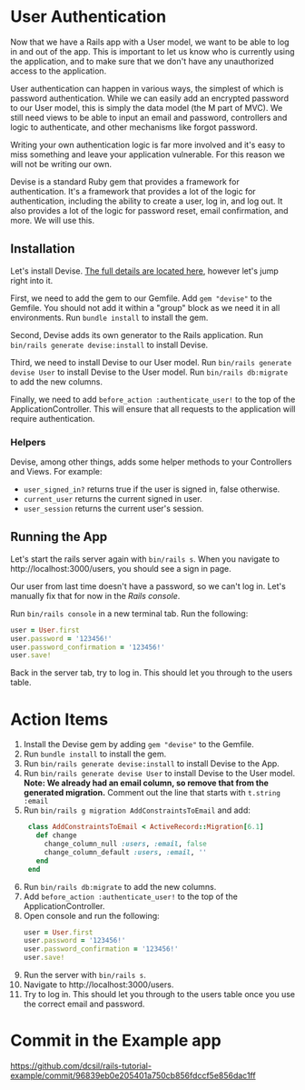 # User Authentication

Now that we have a Rails app with a User model, we want to be able to log in and out of the app. This is important to let us know who is currently using the application, and to make sure that we don't have any unauthorized access to the application.

User authentication can happen in various ways, the simplest of which is password authentication. While we can easily add an encrypted password to our User model, this is simply the data model (the M part of MVC). We still need views to be able to input an email and password, controllers and logic to authenticate, and other mechanisms like forgot password.

Writing your own authentication logic is far more involved and it's easy to miss something and leave your application vulnerable. For this reason we will not be writing our own.

Devise is a standard Ruby gem that provides a framework for authentication. It's a framework that provides a lot of the logic for authentication, including the ability to create a user, log in, and log out. It also provides a lot of the logic for password reset, email confirmation, and more. We will use this.

## Installation

Let's install Devise. [The full details are located here](https://github.com/heartcombo/devise), however let's jump right into it.

First, we need to add the gem to our Gemfile. Add `gem "devise"` to the Gemfile. You should not add it within a "group" block as we need it in all environments. Run `bundle install` to install the gem.

Second, Devise adds its own generator to the Rails application. Run `bin/rails generate devise:install` to install Devise.

Third, we need to install Devise to our User model. Run `bin/rails generate devise User` to install Devise to the User model. Run `bin/rails db:migrate` to add the new columns.

Finally, we need to add `before_action :authenticate_user!` to the top of the ApplicationController. This will ensure that all requests to the application will require authentication.

### Helpers

Devise, among other things, adds some helper methods to your Controllers and Views. For example:
- `user_signed_in?` returns true if the user is signed in, false otherwise.
- `current_user` returns the current signed in user.
- `user_session` returns the current user's session.

## Running the App

Let's start the rails server again with `bin/rails s`. When you navigate to http://localhost:3000/users, you should see a sign in page.

Our user from last time doesn't have a password, so we can't log in. Let's manually fix that for now in the _Rails console_.

Run `bin/rails console` in a new terminal tab. Run the following:

```ruby
user = User.first
user.password = '123456!'
user.password_confirmation = '123456!'
user.save!
```

Back in the server tab, try to log in. This should let you through to the users table.

# Action Items

1. Install the Devise gem by adding `gem "devise"` to the Gemfile.
2. Run `bundle install` to install the gem.
3. Run `bin/rails generate devise:install` to install Devise to the App.
4. Run `bin/rails generate devise User` to install Devise to the User model. **Note: We already had an email column, so remove that from the generated migration.** Comment out the line that starts with `t.string :email`
5. Run `bin/rails g migration AddConstraintsToEmail` and add:
   ```ruby
    class AddConstraintsToEmail < ActiveRecord::Migration[6.1]
      def change
        change_column_null :users, :email, false
        change_column_default :users, :email, ''
      end
    end
   ```
5. Run `bin/rails db:migrate` to add the new columns.
6. Add `before_action :authenticate_user!` to the top of the ApplicationController.
7. Open console and run the following:
    ```ruby
    user = User.first
    user.password = '123456!'
    user.password_confirmation = '123456!'
    user.save!
    ```
8. Run the server with `bin/rails s`.
9. Navigate to http://localhost:3000/users.
10. Try to log in. This should let you through to the users table once you use the correct email and password.

# Commit in the Example app

https://github.com/dcsil/rails-tutorial-example/commit/96839eb0e205401a750cb856fdccf5e856dac1ff